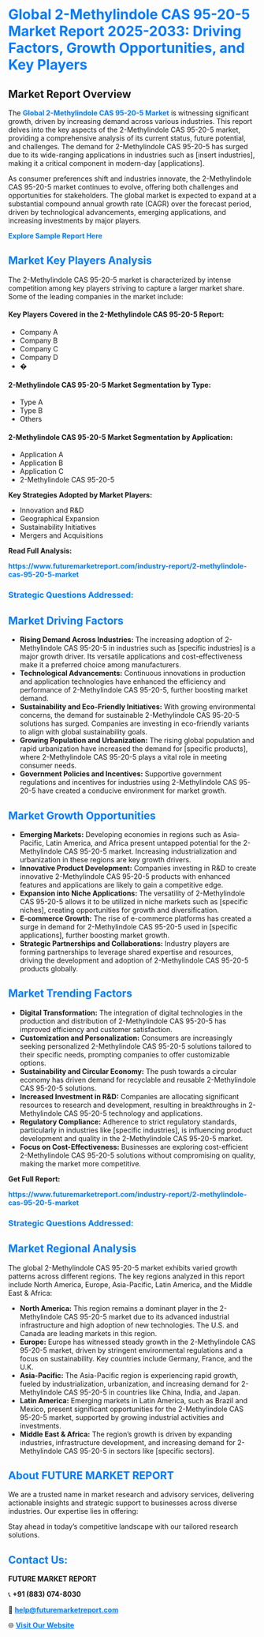 <h1 style="color: #007BFF;">Global 2-Methylindole CAS 95-20-5 Market Report 2025-2033: Driving Factors, Growth Opportunities, and Key Players</h1>

<section id="overview">
<h2>Market Report Overview</h2>
<p>The <a href="https://www.futuremarketreport.com/industry-report/2-methylindole-cas-95-20-5-market" style="color: #007BFF; text-decoration: none;"><strong>Global 2-Methylindole CAS 95-20-5 Market</strong></a> is witnessing significant growth, driven by increasing demand across various industries. This report delves into the key aspects of the 2-Methylindole CAS 95-20-5 market, providing a comprehensive analysis of its current status, future potential, and challenges. The demand for 2-Methylindole CAS 95-20-5 has surged due to its wide-ranging applications in industries such as [insert industries], making it a critical component in modern-day [applications].</p>
<p>As consumer preferences shift and industries innovate, the 2-Methylindole CAS 95-20-5 market continues to evolve, offering both challenges and opportunities for stakeholders. The global market is expected to expand at a substantial compound annual growth rate (CAGR) over the forecast period, driven by technological advancements, emerging applications, and increasing investments by major players.</p>
</section>

<section id="overview">
<p><a href="https://www.futuremarketreport.com/request-sample/reportId=111283" style="color: #007BFF; text-decoration: none;"><strong>Explore Sample Report Here</strong></a></p>
</section>

<section id="key-players">
<h2 style="color: #007BFF;">Market Key Players Analysis</h2>
<p>The 2-Methylindole CAS 95-20-5 market is characterized by intense competition among key players striving to capture a larger market share. Some of the leading companies in the market include:</p>
<h4>Key Players Covered in the 2-Methylindole CAS 95-20-5 Report:</h4>
<ul><li>Company A</li><li>Company B</li><li>Company C</li><li>Company D</li><li>�</li></ul>
<h4>2-Methylindole CAS 95-20-5 Market Segmentation by Type:</h4>
<ul><li>Type A</li><li>Type B</li><li>Others</li></ul>

<h4>2-Methylindole CAS 95-20-5 Market Segmentation by Application:</h4>
<ul><li>Application A</li><li>Application B</li><li>Application C</li><li>2-Methylindole CAS 95-20-5</li></ul>
<p><strong>Key Strategies Adopted by Market Players:</strong></p>
<ul>
<li>Innovation and R&D</li>
<li>Geographical Expansion</li>
<li>Sustainability Initiatives</li>
<li>Mergers and Acquisitions</li>
</ul>
</section>

<section>
<p><strong>Read Full Analysis: </strong></p><a href="https://www.futuremarketreport.com/industry-report/2-methylindole-cas-95-20-5-market" style="color: #007BFF; text-decoration: none;"><strong>https://www.futuremarketreport.com/industry-report/2-methylindole-cas-95-20-5-market</strong></a>
<h3 style="color: #007BFF;">Strategic Questions Addressed:</h3>
</section>

<section id="driving-factors">
<h2 style="color: #007BFF;">Market Driving Factors</h2>
<ul>
<li><strong>Rising Demand Across Industries:</strong> The increasing adoption of 2-Methylindole CAS 95-20-5 in industries such as [specific industries] is a major growth driver. Its versatile applications and cost-effectiveness make it a preferred choice among manufacturers.</li>
<li><strong>Technological Advancements:</strong> Continuous innovations in production and application technologies have enhanced the efficiency and performance of 2-Methylindole CAS 95-20-5, further boosting market demand.</li>
<li><strong>Sustainability and Eco-Friendly Initiatives:</strong> With growing environmental concerns, the demand for sustainable 2-Methylindole CAS 95-20-5 solutions has surged. Companies are investing in eco-friendly variants to align with global sustainability goals.</li>
<li><strong>Growing Population and Urbanization:</strong> The rising global population and rapid urbanization have increased the demand for [specific products], where 2-Methylindole CAS 95-20-5 plays a vital role in meeting consumer needs.</li>
<li><strong>Government Policies and Incentives:</strong> Supportive government regulations and incentives for industries using 2-Methylindole CAS 95-20-5 have created a conducive environment for market growth.</li>
</ul>
</section>

<section id="growth-opportunities">
<h2 style="color: #007BFF;">Market Growth Opportunities</h2>
<ul>
<li><strong>Emerging Markets:</strong> Developing economies in regions such as Asia-Pacific, Latin America, and Africa present untapped potential for the 2-Methylindole CAS 95-20-5 market. Increasing industrialization and urbanization in these regions are key growth drivers.</li>
<li><strong>Innovative Product Development:</strong> Companies investing in R&D to create innovative 2-Methylindole CAS 95-20-5 products with enhanced features and applications are likely to gain a competitive edge.</li>
<li><strong>Expansion into Niche Applications:</strong> The versatility of 2-Methylindole CAS 95-20-5 allows it to be utilized in niche markets such as [specific niches], creating opportunities for growth and diversification.</li>
<li><strong>E-commerce Growth:</strong> The rise of e-commerce platforms has created a surge in demand for 2-Methylindole CAS 95-20-5 used in [specific applications], further boosting market growth.</li>
<li><strong>Strategic Partnerships and Collaborations:</strong> Industry players are forming partnerships to leverage shared expertise and resources, driving the development and adoption of 2-Methylindole CAS 95-20-5 products globally.</li>
</ul>
</section>

<section id="trending-factors">
<h2 style="color: #007BFF;">Market Trending Factors</h2>
<ul>
<li><strong>Digital Transformation:</strong> The integration of digital technologies in the production and distribution of 2-Methylindole CAS 95-20-5 has improved efficiency and customer satisfaction.</li>
<li><strong>Customization and Personalization:</strong> Consumers are increasingly seeking personalized 2-Methylindole CAS 95-20-5 solutions tailored to their specific needs, prompting companies to offer customizable options.</li>
<li><strong>Sustainability and Circular Economy:</strong> The push towards a circular economy has driven demand for recyclable and reusable 2-Methylindole CAS 95-20-5 solutions.</li>
<li><strong>Increased Investment in R&D:</strong> Companies are allocating significant resources to research and development, resulting in breakthroughs in 2-Methylindole CAS 95-20-5 technology and applications.</li>
<li><strong>Regulatory Compliance:</strong> Adherence to strict regulatory standards, particularly in industries like [specific industries], is influencing product development and quality in the 2-Methylindole CAS 95-20-5 market.</li>
<li><strong>Focus on Cost-Effectiveness:</strong> Businesses are exploring cost-efficient 2-Methylindole CAS 95-20-5 solutions without compromising on quality, making the market more competitive.</li>
</ul>
</section>

<section>
<p><strong>Get Full Report: </strong></p><a href="https://www.futuremarketreport.com/industry-report/2-methylindole-cas-95-20-5-market" style="color: #007BFF; text-decoration: none;"><strong>https://www.futuremarketreport.com/industry-report/2-methylindole-cas-95-20-5-market</strong></a>
<h3 style="color: #007BFF;">Strategic Questions Addressed:</h3>
</section>


<section id="regional-analysis">
<h2 style="color: #007BFF;">Market Regional Analysis</h2>
<p>The global 2-Methylindole CAS 95-20-5 market exhibits varied growth patterns across different regions. The key regions analyzed in this report include North America, Europe, Asia-Pacific, Latin America, and the Middle East & Africa:</p>
<ul>
<li><strong>North America:</strong> This region remains a dominant player in the 2-Methylindole CAS 95-20-5 market due to its advanced industrial infrastructure and high adoption of new technologies. The U.S. and Canada are leading markets in this region.</li>
<li><strong>Europe:</strong> Europe has witnessed steady growth in the 2-Methylindole CAS 95-20-5 market, driven by stringent environmental regulations and a focus on sustainability. Key countries include Germany, France, and the U.K.</li>
<li><strong>Asia-Pacific:</strong> The Asia-Pacific region is experiencing rapid growth, fueled by industrialization, urbanization, and increasing demand for 2-Methylindole CAS 95-20-5 in countries like China, India, and Japan.</li>
<li><strong>Latin America:</strong> Emerging markets in Latin America, such as Brazil and Mexico, present significant opportunities for the 2-Methylindole CAS 95-20-5 market, supported by growing industrial activities and investments.</li>
<li><strong>Middle East & Africa:</strong> The region’s growth is driven by expanding industries, infrastructure development, and increasing demand for 2-Methylindole CAS 95-20-5 in sectors like [specific sectors].</li>
</ul>
</section>

<footer>
<h2 style="color: #007BFF;">About FUTURE MARKET REPORT</h2>
<p>We are a trusted name in market research and advisory services, delivering actionable insights and strategic support to businesses across diverse industries. Our expertise lies in offering:</p>

<p>Stay ahead in today’s competitive landscape with our tailored research solutions.</p>

<h2 style="color: #007BFF;">Contact Us:</h2>
<p><strong>FUTURE MARKET REPORT</strong></p>
<p>📞 <strong>+91 (883) 074-8030</strong></p>
<p>📧 <strong><a href="mailto:help@futuremarketreport.com" style="color: #007BFF;">help@futuremarketreport.com</a></strong></p>
<p>🌐 <strong><a href="https://www.futuremarketreport.com/" style="color: #007BFF;">Visit Our Website</a></strong></p>
</footer>